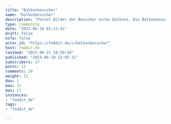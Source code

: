 ```yaml
---
title: "Balkonbesucher" 
name: "balkonbesucher"
description: "Postet Bilder der Besucher eures Balkons. Die Balkonbesucher.Danke @CryOoze für den Banner!"
type: community
date: "2023-06-24 01:13:41"
draft: false
nsfw: false
actor_id: "https://feddit.de/c/balkonbesucher"
host: feddit.de
lastmod: "2023-06-21 10:50:59"
published: "2023-06-19 12:05:11"
subscribers: 37
posts: 11
comments: 29
weight: 11
dau: 1
wau: 11
mau: 11
instances:
- "feddit_de"
tags: 
- "feddit_de"

---
```

